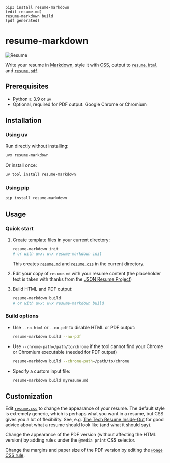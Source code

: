 ```python3 -m venv venv
pip3 install resume-markdown
(edit resume.md)
resume-markdown build
(pdf generated)
```
# resume-markdown

![Resume](https://raw.githubusercontent.com/mikepqr/resume-markdown/main/example/resume.png)

Write your resume in
[Markdown](https://raw.githubusercontent.com/mikepqr/resume-markdown/main/src/resume_markdown/resume.md),
style it with [CSS](src/resume_markdown/resume.css), output to [`resume.html`](example/resume.html) and
[`resume.pdf`](example/resume.pdf).

## Prerequisites

 - Python ≥ 3.9 or `uv`
 - Optional, required for PDF output: Google Chrome or Chromium

## Installation

### Using uv

Run directly without installing:

```bash
uvx resume-markdown
```

Or install once:

```bash
uv tool install resume-markdown
```

### Using pip

```bash
pip install resume-markdown
```

## Usage

### Quick start

 1. Create template files in your current directory:

    ```bash
    resume-markdown init
    # or with uvx: uvx resume-markdown init
    ```

    This creates [`resume.md`](src/resume_markdown/resume.md) and [`resume.css`](src/resume_markdown/resume.css) in the current directory.

 2. Edit your copy of `resume.md` with your resume content (the placeholder text is taken
    with thanks from the [JSON Resume Project](https://jsonresume.org/themes/))

 3. Build HTML and PDF output:

    ```bash
    resume-markdown build
    # or with uvx: uvx resume-markdown build
    ```

### Build options

 - Use `--no-html` or `--no-pdf` to disable HTML or PDF output:
   ```bash
   resume-markdown build --no-pdf
   ```

 - Use `--chrome-path=/path/to/chrome` if the tool cannot find your Chrome
   or Chromium executable (needed for PDF output)
   ```bash
   resume-markdown build --chrome-path=/path/to/chrome
   ```

 - Specify a custom input file:
   ```bash
   resume-markdown build myresume.md
   ```

## Customization

Edit [`resume.css`](src/resume_markdown/resume.css) to change the appearance of your resume. The
default style is extremely generic, which is perhaps what you want in a resume,
but CSS gives you a lot of flexibility. See, e.g. [The Tech Resume
Inside-Out](https://www.thetechinterview.com/) for good advice about what a
resume should look like (and what it should say).

Change the appearance of the PDF version (without affecting the HTML version) by
adding rules under the `@media print` CSS selector.

Change the margins and paper size of the PDF version by editing the [`@page` CSS
rule](https://developer.mozilla.org/en-US/docs/Web/CSS/%40page/size).
